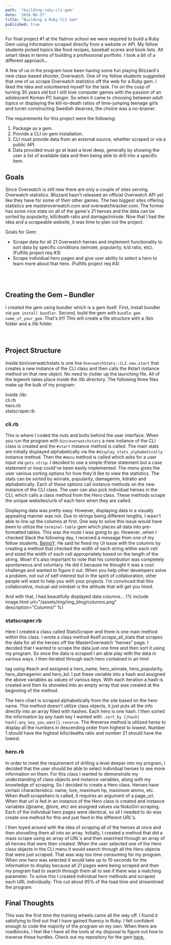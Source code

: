 ```yaml
---
path: '/building-ruby-cli-gem'
date: '2016-06-27'
title: "Building a Ruby CLI Gem"
published: true
---
```


For final project #1 at the flatiron school we were required to build a Ruby Gem using information scraped directly from a website or API. My fellow students picked topics like food recipes, baseball scores and book lists. All smart ideas in terms of building a professional portfolio. I took a bit of a different approach...

A few of us in the program have been having some fun playing Blizzard's new class-based shooter, Overwatch. One of my fellow students suggested that one of us scrape Overwatch statistics off the web for a Ruby gem. I liked the idea and volunteered myself for the task. I'm on the cusp of turning 30 years old but I still love computer games with the passion of an adolescent Korean PC banger. So when it came to choosing between adult topics or displaying the kill-to-death ratios of time-jumping teenage girls and turret-constructing Swedish dwarves, the choice was a no-brainer.

The requirements for this project were the following:

1. Package as a gem.
2. Provide a CLI on gem installation.
3. CLI must provide data from an external source, whether scraped or via a public API.
4. Data provided must go at least a level deep, generally by showing the user a list of available data and then being able to drill into a specific item.


<h2>Goals</h2>

Since Overwatch is still new there are only a couple of sites serving Overwatch statistics. Blizzard hasn't released an official Overwatch API yet like they have for some of their other games. The two biggest sites offering statistics are masteroverwatch.com and overwatchtracker.com. The former has some nice stats on all of the game's 21 heroes and the data can be sorted by popularity, kill/death ratio and damage/minute. Now that I had the idea and a scrapeable website, it was time to plan out the project.

Goals for Gem:
<ul>
<li>Scrape data for all 21 Overwatch heroes and implement functionality to sort data by specific conditions (winrate, popularity, k/d ratio, etc). (Fulfills project req #3)</li>
<li>Scrape individual hero pages and give user ability to select a hero to learn more about that hero. (Fulfills project req #4)</li>
</ul>
<br>
<br>

<h2>Creating the Gem – Bundler</h2>

I created the gem using bundler which is a gem itself. First, install bundler via `gem install bundler`. Second, build the gem with `bundle gem name_of_your_gem`. That's it!!! This will create a file structure with a /bin folder and a /lib folder.
<br>
<br>
<br>

<h2>Project Structure</h2>

Inside bin/overwatchstats is one line `OverwatchStats::CLI.new.start` that creates a new instance of the CLI class and then calls the #start instance method on that new object. No need to clutter up the launching file. All of the legwork takes place inside the /lib directory. The following three files make up the bulk of my program:

Inside /lib:<br>
cli.rb<br>
hero.rb<br>
statscraper.rb<br>

<h3>cli.rb</h3>

This is where I coded the nuts and bolts behind the user interface. When you run the program with `bin/overwatchstats` a new instance of the CLI class is created and the `#start` instance method is called. The main stats are initially displayed alphabetically via the `#display_stats_alphabetically` instance method. Then the `#menu` method is called which asks for a user input via `gets.strip`. I decided to use a simple if/else statement but a case statement or loop could've been easily implemented. The menu gives the user various sorting options for how they'd like to view the statistics. The stats can be sorted by winrate, popularity, damagemin, kdratio and alphabetically. Each of these options call instance methods on the new instance of the CLI class. The user can also pick individual heroes in the CLI, which calls a class method from the Hero class. These methods scrape the unique websites/urls of each hero when they are called.

Displaying data was pretty easy. However, displaying data in a visually appealing manner was not. Due to strings being different lengths, I wasn't able to line up the columns at first. One way to solve this issue would have been to utilize the `terminal-table` gem which places all data into pre-formatted tables. This was the route I was going to go. However ,when I checked Slack the following day, I received a message from one of my fellow students, <a href="https://github.com/beingy">BeingY</a>. He said he fixed my UI issue with the columns by creating a method that checked the width of each string within each cell and sized the width of each cell appropriately based on the length of the string. Wow! It's also important to note that his contribution was completely spontaneous and voluntary. He did it because he thought it was a cool challenge and wanted to figure it out. When you help other developers solve a problem, not out of self-interest but in the spirit of collaboration, other people will want to help you with your projects. I'm convinced that this collaborative, mutual-aid mindset is the attitude that will get you hired.

And with that, I had beautifully displayed data columns...
{% include image.html url="/assets/img/img_blog/columns.png" description="Columns!" %}


<h3>statscraper.rb</h3>

Here I created a class called StatsScraper and there is one main method within this class. I wrote a class method #self.scrape_all_stats that scrapes the data for all the heroes off the MasterOverwatch “heroes” page. I decided that I wanted to scrape the data just one time and then sort it using my program. So once the data is scraped I am able play with the data in various ways. I then iterated through each hero contained in an html <div> tag using #each and assigned a hero_name, hero_winrate, hero_popularity, hero_damagemin and hero_kd. I put these variable into a hash and assigned the above variables as values of various keys. With each iteration a hash is created and then its shoveled into an empty array that was created at the beginning of the method.

The hero chart is scraped alphabetically from the site based on the hero name. This method doesn't utilize class objects, it just puts all the info directly into an array filled with hashes. Each hero is one hash. I then sorted the information by any hash key I wanted with `.sort_by {|hash| hash[:any_key_you_want]}.reverse`. The #reverse method is utilized heres to display all the numbers in descending order from highest to lowest. Number 1 should have the highest kills/deaths ratio and number 21 should have the lowest.

<h3>hero.rb</h3>

In order to meet the requirement of drilling a level deeper into my program, I decided that the user should be able to select individual heroes to see more information on them. For this class I wanted to demonstrate my understanding of class objects and instance variables, along with my knowledge of scraping. So I decided to create a Hero class. Heroes have certain characteristics: name, lore, maximum hp, maximum ammo, etc. When #self.scrapehero is called, it requires an argument of a page_url. When that url is fed in an instance of the Hero class is created and instance variables (@name, @lore, etc) are assigned values via NokoGiri scraping. Each of the individual hero pages were identical, so all I needed to do was create one method for this and just feed in the different URL's.

I then toyed around with the idea of scraping all of the heroes at once and then shovelling them all into an array. Initially, I created a method that did a mass scrape using an array of URL's and then searched through an array of all heroes that were then created. When the user selected one of the Hero class objects in the CLI menu it would search through all the Hero objects that were just scraped. That was way too time consuming for my program. When one hero was selected it would take up to 10 seconds for the information to display because all 21 pages were being scraped and then my program had to search through them all to see if there was a matching parameter. To solve this I created individual hero methods and scraped each URL individually. This cut about 95% of the load time and streamlined the program.

<h2>Final Thoughts</h2>

This was the first time the training wheels came all the way off. I found it satisfying to find out that I have gained fluency in Ruby. I felt confident enough to code the majority of the program on my own. When there are roadblocks, I feel like I have all the tools at my disposal to figure out how to traverse these hurdles. Check out my repository for the gem <a href="https://github.com/joelbitar1986/OverwatchStats"> here.</a>

